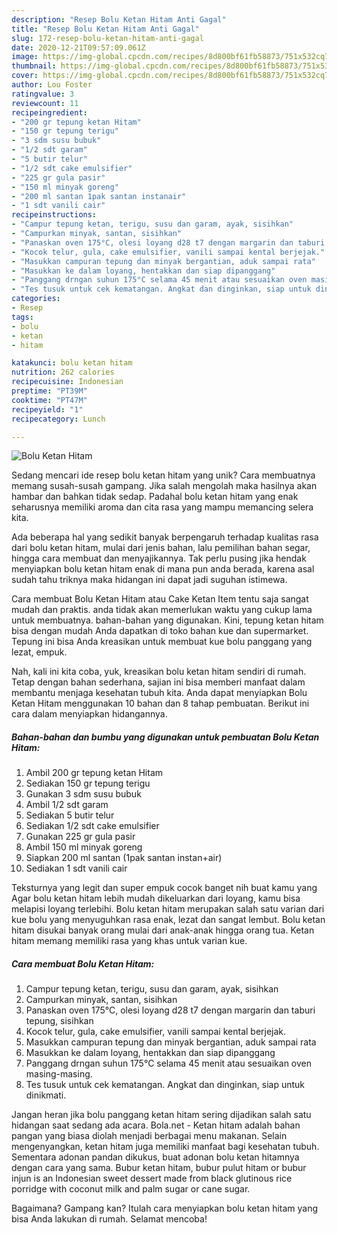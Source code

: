 ```yaml
---
description: "Resep Bolu Ketan Hitam Anti Gagal"
title: "Resep Bolu Ketan Hitam Anti Gagal"
slug: 172-resep-bolu-ketan-hitam-anti-gagal
date: 2020-12-21T09:57:09.061Z
image: https://img-global.cpcdn.com/recipes/8d800bf61fb58873/751x532cq70/bolu-ketan-hitam-foto-resep-utama.jpg
thumbnail: https://img-global.cpcdn.com/recipes/8d800bf61fb58873/751x532cq70/bolu-ketan-hitam-foto-resep-utama.jpg
cover: https://img-global.cpcdn.com/recipes/8d800bf61fb58873/751x532cq70/bolu-ketan-hitam-foto-resep-utama.jpg
author: Lou Foster
ratingvalue: 3
reviewcount: 11
recipeingredient:
- "200 gr tepung ketan Hitam"
- "150 gr tepung terigu"
- "3 sdm susu bubuk"
- "1/2 sdt garam"
- "5 butir telur"
- "1/2 sdt cake emulsifier"
- "225 gr gula pasir"
- "150 ml minyak goreng"
- "200 ml santan 1pak santan instanair"
- "1 sdt vanili cair"
recipeinstructions:
- "Campur tepung ketan, terigu, susu dan garam, ayak, sisihkan"
- "Campurkan minyak, santan, sisihkan"
- "Panaskan oven 175°C, olesi loyang d28 t7 dengan margarin dan taburi tepung, sisihkan"
- "Kocok telur, gula, cake emulsifier, vanili sampai kental berjejak."
- "Masukkan campuran tepung dan minyak bergantian, aduk sampai rata"
- "Masukkan ke dalam loyang, hentakkan dan siap dipanggang"
- "Panggang drngan suhun 175°C selama 45 menit atau sesuaikan oven masing-masing."
- "Tes tusuk untuk cek kematangan. Angkat dan dinginkan, siap untuk dinikmati."
categories:
- Resep
tags:
- bolu
- ketan
- hitam

katakunci: bolu ketan hitam 
nutrition: 262 calories
recipecuisine: Indonesian
preptime: "PT39M"
cooktime: "PT47M"
recipeyield: "1"
recipecategory: Lunch

---
```



![Bolu Ketan Hitam](https://img-global.cpcdn.com/recipes/8d800bf61fb58873/751x532cq70/bolu-ketan-hitam-foto-resep-utama.jpg)

Sedang mencari ide resep bolu ketan hitam yang unik? Cara membuatnya memang susah-susah gampang. Jika salah mengolah maka hasilnya akan hambar dan bahkan tidak sedap. Padahal bolu ketan hitam yang enak seharusnya memiliki aroma dan cita rasa yang mampu memancing selera kita.

Ada beberapa hal yang sedikit banyak berpengaruh terhadap kualitas rasa dari bolu ketan hitam, mulai dari jenis bahan, lalu pemilihan bahan segar, hingga cara membuat dan menyajikannya. Tak perlu pusing jika hendak menyiapkan bolu ketan hitam enak di mana pun anda berada, karena asal sudah tahu triknya maka hidangan ini dapat jadi suguhan istimewa.

Cara membuat Bolu Ketan Hitam atau Cake Ketan Item tentu saja sangat mudah dan praktis. anda tidak akan memerlukan waktu yang cukup lama untuk membuatnya. bahan-bahan yang digunakan. Kini, tepung ketan hitam bisa dengan mudah Anda dapatkan di toko bahan kue dan supermarket. Tepung ini bisa Anda kreasikan untuk membuat kue bolu panggang yang lezat, empuk.


Nah, kali ini kita coba, yuk, kreasikan bolu ketan hitam sendiri di rumah. Tetap dengan bahan sederhana, sajian ini bisa memberi manfaat dalam membantu menjaga kesehatan tubuh kita. Anda dapat menyiapkan Bolu Ketan Hitam menggunakan 10 bahan dan 8 tahap pembuatan. Berikut ini cara dalam menyiapkan hidangannya.

<!--inarticleads1-->

##### Bahan-bahan dan bumbu yang digunakan untuk pembuatan Bolu Ketan Hitam:

1. Ambil 200 gr tepung ketan Hitam
1. Sediakan 150 gr tepung terigu
1. Gunakan 3 sdm susu bubuk
1. Ambil 1/2 sdt garam
1. Sediakan 5 butir telur
1. Sediakan 1/2 sdt cake emulsifier
1. Gunakan 225 gr gula pasir
1. Ambil 150 ml minyak goreng
1. Siapkan 200 ml santan (1pak santan instan+air)
1. Sediakan 1 sdt vanili cair


Teksturnya yang legit dan super empuk cocok banget nih buat kamu yang Agar bolu ketan hitam lebih mudah dikeluarkan dari loyang, kamu bisa melapisi loyang terlebihi. Bolu ketan hitam merupakan salah satu varian dari kue bolu yang menyuguhkan rasa enak, lezat dan sangat lembut. Bolu ketan hitam disukai banyak orang mulai dari anak-anak hingga orang tua. Ketan hitam memang memiliki rasa yang khas untuk varian kue. 

<!--inarticleads2-->

##### Cara membuat Bolu Ketan Hitam:

1. Campur tepung ketan, terigu, susu dan garam, ayak, sisihkan
1. Campurkan minyak, santan, sisihkan
1. Panaskan oven 175°C, olesi loyang d28 t7 dengan margarin dan taburi tepung, sisihkan
1. Kocok telur, gula, cake emulsifier, vanili sampai kental berjejak.
1. Masukkan campuran tepung dan minyak bergantian, aduk sampai rata
1. Masukkan ke dalam loyang, hentakkan dan siap dipanggang
1. Panggang drngan suhun 175°C selama 45 menit atau sesuaikan oven masing-masing.
1. Tes tusuk untuk cek kematangan. Angkat dan dinginkan, siap untuk dinikmati.


Jangan heran jika bolu panggang ketan hitam sering dijadikan salah satu hidangan saat sedang ada acara. Bola.net - Ketan hitam adalah bahan pangan yang biasa diolah menjadi berbagai menu makanan. Selain mengenyangkan, ketan hitam juga memiliki manfaat bagi kesehatan tubuh. Sementara adonan pandan dikukus, buat adonan bolu ketan hitamnya dengan cara yang sama. Bubur ketan hitam, bubur pulut hitam or bubur injun is an Indonesian sweet dessert made from black glutinous rice porridge with coconut milk and palm sugar or cane sugar. 

Bagaimana? Gampang kan? Itulah cara menyiapkan bolu ketan hitam yang bisa Anda lakukan di rumah. Selamat mencoba!
